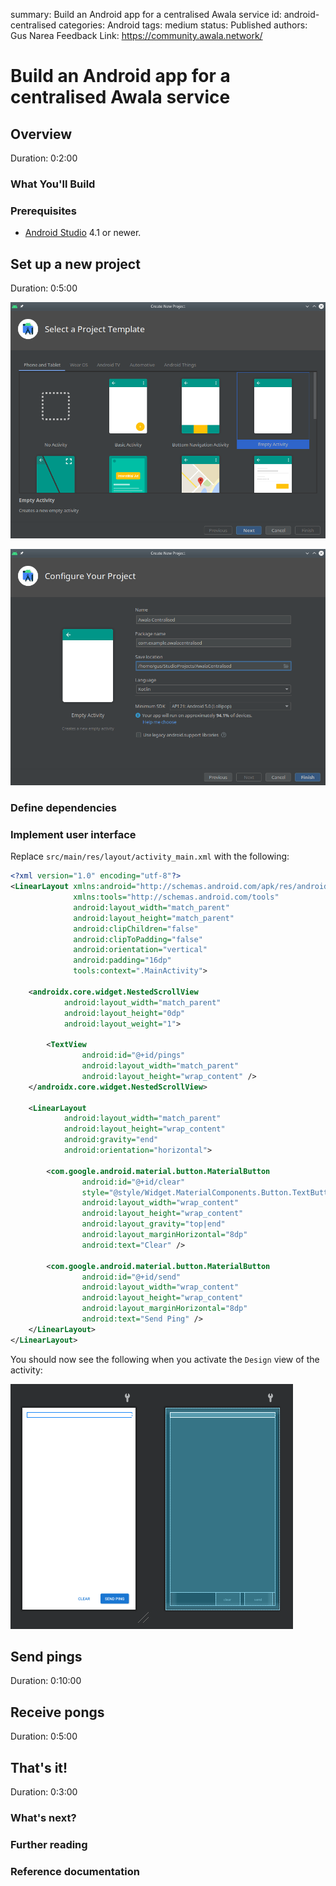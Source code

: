 summary: Build an Android app for a centralised Awala service
id: android-centralised
categories: Android
tags: medium
status: Published
authors: Gus Narea
Feedback Link: https://community.awala.network/

# Build an Android app for a centralised Awala service

## Overview

Duration: 0:2:00

### What You'll Build

### Prerequisites

- [Android Studio](https://developer.android.com/studio) 4.1 or newer.

## Set up a new project

Duration: 0:5:00

![](./images/android-centralised/android-studio-project-template.png)

![](./images/android-centralised/android-studio-project-config.png)

### Define dependencies

### Implement user interface

Replace `src/main/res/layout/activity_main.xml` with the following:

```xml
<?xml version="1.0" encoding="utf-8"?>
<LinearLayout xmlns:android="http://schemas.android.com/apk/res/android"
              xmlns:tools="http://schemas.android.com/tools"
              android:layout_width="match_parent"
              android:layout_height="match_parent"
              android:clipChildren="false"
              android:clipToPadding="false"
              android:orientation="vertical"
              android:padding="16dp"
              tools:context=".MainActivity">

    <androidx.core.widget.NestedScrollView
            android:layout_width="match_parent"
            android:layout_height="0dp"
            android:layout_weight="1">

        <TextView
                android:id="@+id/pings"
                android:layout_width="match_parent"
                android:layout_height="wrap_content" />
    </androidx.core.widget.NestedScrollView>

    <LinearLayout
            android:layout_width="match_parent"
            android:layout_height="wrap_content"
            android:gravity="end"
            android:orientation="horizontal">

        <com.google.android.material.button.MaterialButton
                android:id="@+id/clear"
                style="@style/Widget.MaterialComponents.Button.TextButton"
                android:layout_width="wrap_content"
                android:layout_height="wrap_content"
                android:layout_gravity="top|end"
                android:layout_marginHorizontal="8dp"
                android:text="Clear" />

        <com.google.android.material.button.MaterialButton
                android:id="@+id/send"
                android:layout_width="wrap_content"
                android:layout_height="wrap_content"
                android:layout_marginHorizontal="8dp"
                android:text="Send Ping" />
    </LinearLayout>
</LinearLayout>
```

You should now see the following when you activate the `Design` view of the activity:

![](./images/android-centralised/activity-design-view.png)

## Send pings

Duration: 0:10:00

## Receive pongs

Duration: 0:5:00

## That's it!

Duration: 0:3:00

### What's next?


### Further reading


### Reference documentation
 
